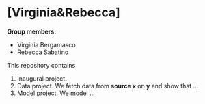 # \[Virginia&Rebecca\]

**Group members:**
- Virginia Bergamasco
- Rebecca Sabatino



This repository contains  
1. Inaugural project. 
2. Data project. We fetch data from **source x** on **y** and show that ...
3. Model project. We model ...
